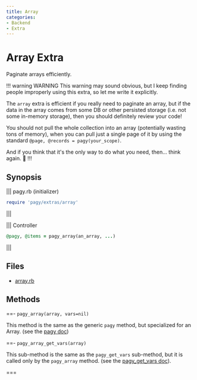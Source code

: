 ```yaml
---
title: Array
categories:
- Backend
- Extra
---
```


# Array Extra

Paginate arrays efficiently.

!!! warning WARNING
This warning may sound obvious, but I keep finding people improperly using this extra, so let me write it explicitly.

The `array` extra is efficient if you really need to paginate an array, but if the data in the array comes from some DB or other persisted storage (i.e. not some in-memory storage), then you should definitely review your code!

You should not pull the whole collection into an array (potentially wasting tons of memory), when you can pull just a single page of it by using the standard `@page, @records = pagy(your_scope)`.

And if you think that it's the only way to do what you need, then... think again. 🧐
!!!

## Synopsis

||| pagy.rb (initializer)
```ruby
require 'pagy/extras/array'
```
|||

||| Controller
```ruby
@pagy, @items = pagy_array(an_array, ...)
```
|||

## Files

- [array.rb](https://github.com/ddnexus/pagy/blob/master/lib/pagy/extras/array.rb)

## Methods

==- `pagy_array(array, vars=nil)`

This method is the same as the generic `pagy` method, but specialized for an Array. (see the [pagy doc](/docs/api/backend.md#pagy-collection-vars-nil))

==- `pagy_array_get_vars(array)`

This sub-method is the same as the `pagy_get_vars` sub-method, but it is called only by the `pagy_array` method. (see the [pagy_get_vars doc](/docs/api/backend.md#pagy-get-vars-collection-vars)).

===
